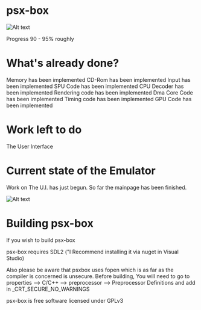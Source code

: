 # psx-box
![Alt text](  http://i.imgur.com/mkp3JJb.jpg "psx-box")

Progress 90 - 95% roughly
 
# What's already done?
 
 Memory has been implemented
 CD-Rom has been implemented 
 Input has been implemented
 SPU Code has been implemented
 CPU Decoder has been implemented
 Rendering code has been implemented
 Dma Core Code has been implemented
 Timing code has been implemented
 GPU Code has been implemented


# Work left to do

The User Interface


# Current state of the Emulator

Work on The U.I. has just begun. So far the mainpage has been finished.

![Alt text](  https://i.imgur.com/sK2jdhb.png "psx-box")



# Building psx-box


If you wish to build psx-box

psx-box requires SDL2 ("I Recommend installing it via nuget in Visual Studio)

Also please be aware that psxbox uses fopen which is as far as the compiler is concerned
is unsecure. Before building, You will need to go to properties --> C/C++ --> preprocessor --> Preprocessor Definitions and 
add in _CRT_SECURE_NO_WARNINGS

psx-box is free software licensed under GPLv3





